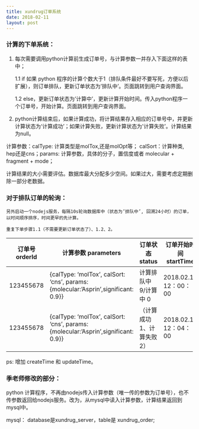 ```yaml
---
title: xundrug订单系统
date: 2018-02-11
layout: post
---
```

### 计算的下单系统：

1. 每次需要调用python计算前生成订单号，与计算参数一并存入下面这样的表中；

    1.1 if 如果 python 程序的计算个数大于1（排队条件最好不要写死，方便以后扩展），则订单排队，更新订单状态为’排队中’。页面跳转到用户查询界面。

    1.2 else，更新订单状态为’计算中’，更新计算开始时间。传入python程序一个订单号，开始计算。页面跳转到用户查询界面。

2. python计算结束后，如果计算成功，将计算结果存入相应的订单号中，并更新计算状态为‘计算成功’；如果计算失败，更新计算状态为'计算失败’。计算结果为null。

计算参数：calType: 计算类型是molTox,还是molOpt等； calSort：计算种类, hep还是cns；params: 计算参数，具体的分子，置信度或者 molecular + fragment + mode；

计算结果的大小需要评估。数据库最大分配多少空间。如果过大，需要考虑定期删除一部分老数据。

### 对于排队订单的轮询：

    另外启动一个nodejs服务，每隔10s轮询数据库中（状态为’排队中’, 回溯24小时）的订单，以时间顺序排序，时间更早的先计算。

    重复下单步骤1.1（不需要更新订单状态了）、1.2、2。

| 订单号 orderId | 计算参数 parameters | 订单状态 status | 订单开始时间 startTime | 订单完成时间 endTime | 计算结果 results | 
| ------| ------ | ------ | ------ | ------ | ------ | 
|  123455678 | {calType: ‘molTox’, calSort: ‘cns’, params: {molecular:’Asprin’,significant: 0.9}} | 计算排队中 9/计算中 0 | 2018.02.11 12：00：00 | 
|  123455678 | {calType: ‘molTox’, calSort: ‘cns’, params: {molecular:’Asprin’,significant: 0.9}} | （计算成功 1、计算失败 2） | 2018.02.11 12：04：00 | 

ps: 增加 createTime 和 updateTime。

### 季老师修改的部分：

python 计算程序，不再由nodejs传入计算参数（唯一传的参数为订单号），也不传参数返回给nodejs服务。改为，从mysql中读入计算参数，计算结果返回到mysql中。

mysql： database是xundrug_server，table是 xundrug_order;